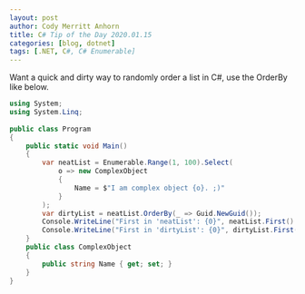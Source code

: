 ```yaml
---
layout: post
author: Cody Merritt Anhorn
title: C# Tip of the Day 2020.01.15
categories: [blog, dotnet]
tags: [.NET, C#, C# Enumerable]
---
```


Want a quick and dirty way to randomly order a list in C#, use the OrderBy like below.

~~~ csharp
using System;
using System.Linq;
					
public class Program
{
	public static void Main()
	{
		var neatList = Enumerable.Range(1, 100).Select(
			o => new ComplexObject
			{
				Name = $"I am complex object {o}. ;)"
			}
		);
		var dirtyList = neatList.OrderBy(_ => Guid.NewGuid());
		Console.WriteLine("First in 'neatList': {0}", neatList.First().Name);
		Console.WriteLine("First in 'dirtyList': {0}", dirtyList.First().Name);
	}
	public class ComplexObject
	{
		public string Name { get; set; }
	}
}
~~~
